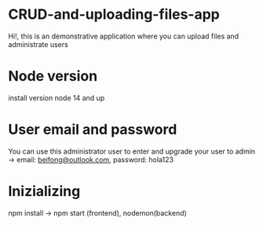 # CRUD-and-uploading-files-app
Hi!, this is an demonstrative application where you can upload files and administrate users

# Node version
install version node 14 and up

# User email and password
You can use this administrator user to enter and upgrade your user to admin ->
email: beifong@outlook.com,
password: hola123

# Inizializing
npm install -> npm start (frontend), nodemon(backend)
